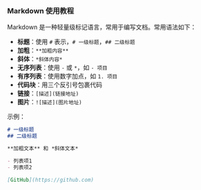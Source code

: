 ### Markdown 使用教程

Markdown 是一种轻量级标记语言，常用于编写文档。常用语法如下：

- **标题**：使用 `#` 表示，`# 一级标题`，`## 二级标题`
- **加粗**：`**加粗内容**`
- **斜体**：`*斜体内容*`
- **无序列表**：使用 `-` 或 `*`，如 `- 项目`
- **有序列表**：使用数字加点，如 `1. 项目`
- **代码块**：用三个反引号包裹代码
- **链接**：`[描述](链接地址)`
- **图片**：`![描述](图片地址)`

示例：

```markdown
# 一级标题
## 二级标题

**加粗文本** 和 *斜体文本*

- 列表项1
- 列表项2

[GitHub](https://github.com)
```